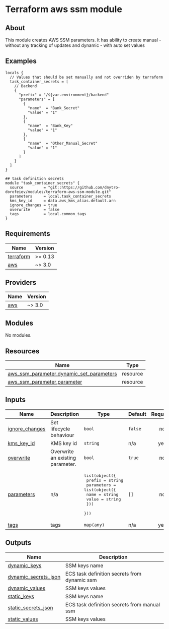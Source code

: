 # Terraform aws ssm module

## About

This module creates AWS SSM parameters.
It has ability to create manual - without any tracking of updates and dynamic - with auto set values

## Examples

```hcl
locals {
  // Values that should be set manually and not overriden by terraform
  task_container_secrets = [
    // Backend
    {
      "prefix" = "/${var.environment}/backend"
      "parameters" = [
        {
          "name"  = "Bank_Secret"
          "value" = "1"
        },
        {
          "name"  = "Bank_Key"
          "value" = "1"
        },
        {
          "name"  = "Other_Manual_Secret"
          "value" = "1"
        }
      ]
    }
  ]
}

## task definition secrets
module "task_container_secrets" {
  source         = "git::https://github.com/dmytro-dorofeiev/modules/terraform-aws-ssm-module.git"
  parameters     = local.task_container_secrets
  kms_key_id     = data.aws_kms_alias.default.arn
  ignore_changes = true
  overwrite      = false
  tags           = local.common_tags
}
```

<!-- BEGINNING OF PRE-COMMIT-TERRAFORM DOCS HOOK -->
## Requirements

| Name | Version |
|------|---------|
| <a name="requirement_terraform"></a> [terraform](#requirement\_terraform) | >= 0.13 |
| <a name="requirement_aws"></a> [aws](#requirement\_aws) | ~> 3.0 |

## Providers

| Name | Version |
|------|---------|
| <a name="provider_aws"></a> [aws](#provider\_aws) | ~> 3.0 |

## Modules

No modules.

## Resources

| Name | Type |
|------|------|
| [aws_ssm_parameter.dynamic_set_parameters](https://registry.terraform.io/providers/hashicorp/aws/latest/docs/resources/ssm_parameter) | resource |
| [aws_ssm_parameter.parameter](https://registry.terraform.io/providers/hashicorp/aws/latest/docs/resources/ssm_parameter) | resource |

## Inputs

| Name | Description | Type | Default | Required |
|------|-------------|------|---------|:--------:|
| <a name="input_ignore_changes"></a> [ignore\_changes](#input\_ignore\_changes) | Set lifecycle behaviour | `bool` | `false` | no |
| <a name="input_kms_key_id"></a> [kms\_key\_id](#input\_kms\_key\_id) | KMS key id | `string` | n/a | yes |
| <a name="input_overwrite"></a> [overwrite](#input\_overwrite) | Overwrite an existing parameter. | `bool` | `true` | no |
| <a name="input_parameters"></a> [parameters](#input\_parameters) | n/a | <pre>list(object({<br>    prefix = string<br>    parameters = list(object({<br>      name  = string<br>      value = string<br>    }))<br>  }))</pre> | `[]` | no |
| <a name="input_tags"></a> [tags](#input\_tags) | tags | `map(any)` | n/a | yes |

## Outputs

| Name | Description |
|------|-------------|
| <a name="output_dynamic_keys"></a> [dynamic\_keys](#output\_dynamic\_keys) | SSM keys name |
| <a name="output_dynamic_secrets_json"></a> [dynamic\_secrets\_json](#output\_dynamic\_secrets\_json) | ECS task definition secrets from dynamic ssm |
| <a name="output_dynamic_values"></a> [dynamic\_values](#output\_dynamic\_values) | SSM keys values |
| <a name="output_static_keys"></a> [static\_keys](#output\_static\_keys) | SSM keys name |
| <a name="output_static_secrets_json"></a> [static\_secrets\_json](#output\_static\_secrets\_json) | ECS task definition secrets from manual ssm |
| <a name="output_static_values"></a> [static\_values](#output\_static\_values) | SSM keys values |
<!-- END OF PRE-COMMIT-TERRAFORM DOCS HOOK -->
